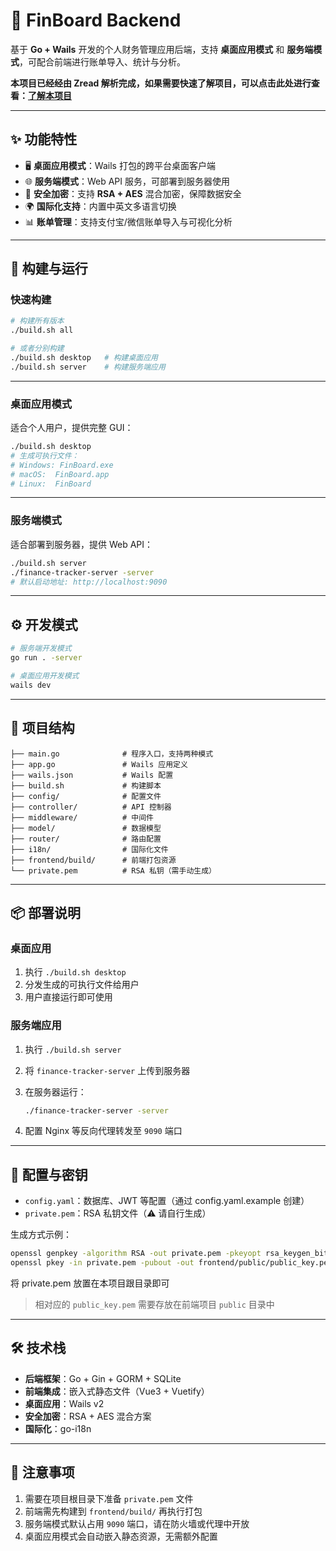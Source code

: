 # 🧾 FinBoard Backend

基于 **Go + Wails** 开发的个人财务管理应用后端，支持 **桌面应用模式** 和 **服务端模式**，可配合前端进行账单导入、统计与分析。

**本项目已经经由 Zread 解析完成，如果需要快速了解项目，可以点击此处进行查看：[了解本项目](https://zread.ai/zxc7563598/fintrack-backend)**

---

## ✨ 功能特性

- 🖥️ **桌面应用模式**：Wails 打包的跨平台桌面客户端
- 🌐 **服务端模式**：Web API 服务，可部署到服务器使用
- 🔐 **安全加密**：支持 **RSA + AES** 混合加密，保障数据安全
- 🌍 **国际化支持**：内置中英文多语言切换
- 📊 **账单管理**：支持支付宝/微信账单导入与可视化分析

---

## 🚀 构建与运行

### 快速构建

```bash
# 构建所有版本
./build.sh all

# 或者分别构建
./build.sh desktop   # 构建桌面应用
./build.sh server    # 构建服务端应用
```

---

### 桌面应用模式

适合个人用户，提供完整 GUI：

```bash
./build.sh desktop
# 生成可执行文件：
# Windows: FinBoard.exe
# macOS:  FinBoard.app
# Linux:  FinBoard
```

---

### 服务端模式

适合部署到服务器，提供 Web API：

```bash
./build.sh server
./finance-tracker-server -server
# 默认启动地址: http://localhost:9090
```

---

## ⚙️ 开发模式

```bash
# 服务端开发模式
go run . -server

# 桌面应用开发模式
wails dev
```

---

## 📂 项目结构

```
├── main.go              # 程序入口，支持两种模式
├── app.go               # Wails 应用定义
├── wails.json           # Wails 配置
├── build.sh             # 构建脚本
├── config/              # 配置文件
├── controller/          # API 控制器
├── middleware/          # 中间件
├── model/               # 数据模型
├── router/              # 路由配置
├── i18n/                # 国际化文件
├── frontend/build/      # 前端打包资源
└── private.pem          # RSA 私钥（需手动生成）
```

---

## 📦 部署说明

### 桌面应用

1. 执行 `./build.sh desktop`​
2. 分发生成的可执行文件给用户
3. 用户直接运行即可使用

### 服务端应用

1. 执行 `./build.sh server`​
2. 将 `finance-tracker-server` 上传到服务器
3. 在服务器运行：

    ```bash
    ./finance-tracker-server -server
    ```
4. 配置 Nginx 等反向代理转发至 `9090` 端口

---

## 🔑 配置与密钥

- ​`config.yaml`：数据库、JWT 等配置（通过 config.yaml.example 创建）
- ​`private.pem`：RSA 私钥文件（⚠️ 请自行生成）

生成方式示例：

```bash
openssl genpkey -algorithm RSA -out private.pem -pkeyopt rsa_keygen_bits:2048
openssl pkey -in private.pem -pubout -out frontend/public/public_key.pem
```

将 private.pem 放置在本项目跟目录即可

> 相对应的 `public_key.pem` 需要存放在前端项目 `public` 目录中

---

## 🛠 技术栈

- **后端框架**：Go + Gin + GORM + SQLite
- **前端集成**：嵌入式静态文件（Vue3 + Vuetify）
- **桌面应用**：Wails v2
- **安全加密**：RSA + AES 混合方案
- **国际化**：go-i18n

---

## 📌 注意事项

1. 需要在项目根目录下准备 `private.pem` 文件
2. 前端需先构建到 `frontend/build/` 再执行打包
3. 服务端模式默认占用 `9090` 端口，请在防火墙或代理中开放
4. 桌面应用模式会自动嵌入静态资源，无需额外配置
